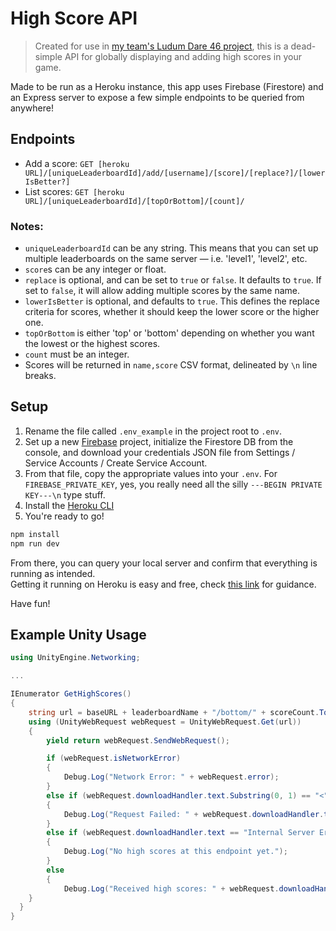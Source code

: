 # High Score API

> Created for use in [my team's Ludum Dare 46 project](https://ldjam.com/events/ludum-dare/46/final-flower-petals-of-a-lost-age), this is a dead-simple API for globally displaying and adding high scores in your game.

Made to be run as a Heroku instance, this app uses Firebase (Firestore) and an Express server to expose a few simple endpoints to be queried from anywhere!

## Endpoints

- Add a score: `GET [heroku URL]/[uniqueLeaderboardId]/add/[username]/[score]/[replace?]/[lowerIsBetter?]`
- List scores: `GET [heroku URL]/[uniqueLeaderboardId]/[topOrBottom]/[count]/`

### Notes:
- `uniqueLeaderboardId` can be any string. This means that you can set up multiple leaderboards on the same server — i.e. 'level1', 'level2', etc.
- `score`s can be any integer or float.
- `replace` is optional, and can be set to `true` or `false`. It defaults to `true`. If set to `false`, it will allow adding multiple scores by the same name.
- `lowerIsBetter` is optional, and defaults to `true`. This defines the replace criteria for scores, whether it should keep the lower score or the higher one.
- `topOrBottom` is either 'top' or 'bottom' depending on whether you want the lowest or the highest scores.
- `count` must be an integer.
- Scores will be returned in `name,score` CSV format, delineated by `\n` line breaks.

## Setup

1. Rename the file called `.env_example` in the project root to `.env`.
1. Set up a new [Firebase](https://firebase.google.com/) project, initialize the Firestore DB from the console, and download your credentials JSON file from Settings / Service Accounts / Create Service Account.
1. From that file, copy the appropriate values into your `.env`. For `FIREBASE_PRIVATE_KEY`,  yes, you really need all the silly `---BEGIN PRIVATE KEY---\n` type stuff.
1. Install the [Heroku CLI](https://devcenter.heroku.com/articles/heroku-cli)
1. You're ready to go!
```bash
npm install
npm run dev
```

From there, you can query your local server and confirm that everything is running as intended.  
Getting it running on Heroku is easy and free, check [this link](https://devcenter.heroku.com/articles/deploying-nodejs) for guidance.

Have fun!


## Example Unity Usage

```c#
using UnityEngine.Networking;

...

IEnumerator GetHighScores()
{
	string url = baseURL + leaderboardName + "/bottom/" + scoreCount.ToString() + '/';
	using (UnityWebRequest webRequest = UnityWebRequest.Get(url))
	{
		yield return webRequest.SendWebRequest();

		if (webRequest.isNetworkError)
		{
			Debug.Log("Network Error: " + webRequest.error);
		}
		else if (webRequest.downloadHandler.text.Substring(0, 1) == "<" || webRequest.downloadHandler.text == "Forbidden")
		{
			Debug.Log("Request Failed: " + webRequest.downloadHandler.text);
		}
		else if (webRequest.downloadHandler.text == "Internal Server Error")
		{
			Debug.Log("No high scores at this endpoint yet.");
		}
		else
		{
			Debug.Log("Received high scores: " + webRequest.downloadHandler.text);
    }
  }
}
```
